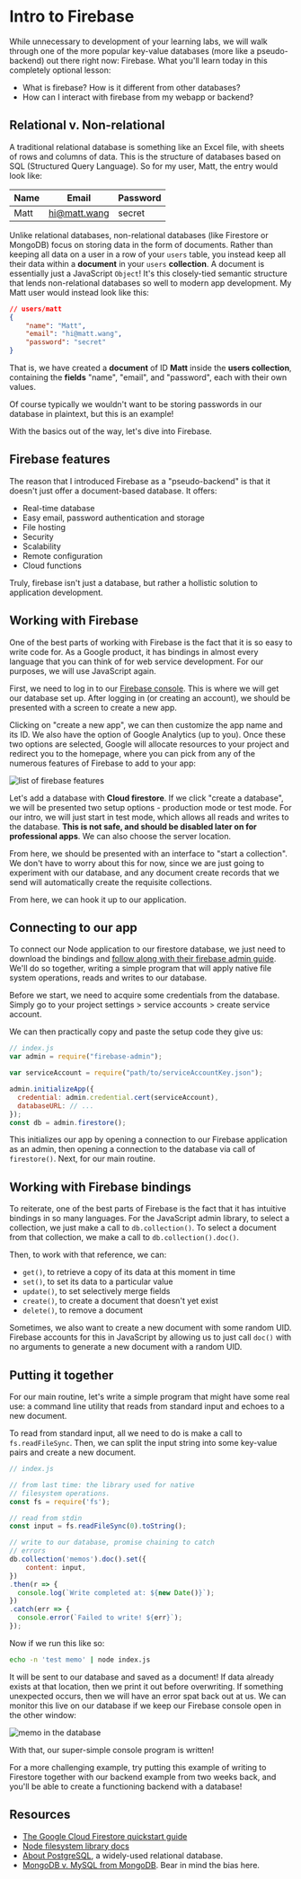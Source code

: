 # Intro to Firebase

While unnecessary to development of your learning labs, we will walk through one of the more popular key-value databases (more like a pseudo-backend) out there right now: Firebase. What you'll learn today in this completely optional lesson:
* What is firebase? How is it different from other databases?
* How can I interact with firebase from my webapp or backend?

## Relational v. Non-relational

A traditional relational database is something like an Excel file, with sheets of rows and columns of data. This is the structure of databases based on SQL (Structured Query Language). So for my user, Matt, the entry would look like:

| Name | Email | Password
|-|-|-|
| Matt | hi@matt.wang | secret |

Unlike relational databases, non-relational databases (like Firestore or MongoDB) focus on storing data in the form of documents. Rather than keeping all data on a user in a row of your `users` table, you instead keep all their data within a **document** in your `users` **collection**. A document is essentially just a JavaScript `Object`! It's this closely-tied semantic structure that lends non-relational databases so well to modern app development. My Matt user would instead look like this:

```json
// users/matt
{
    "name": "Matt",
    "email": "hi@matt.wang",
    "password": "secret"
}
```

That is, we have created a **document** of ID **Matt** inside the **users collection**, containing the **fields** "name", "email", and "password", each with their own values.

Of course typically we wouldn't want to be storing passwords in our database in plaintext, but this is an example!

With the basics out of the way, let's dive into Firebase.

## Firebase features

The reason that I introduced Firebase as a "pseudo-backend" is that it doesn't just offer a document-based database. It offers:
* Real-time database
* Easy email, password authentication and storage
* File hosting
* Security
* Scalability
* Remote configuration
* Cloud functions

Truly, firebase isn't just a database, but rather a hollistic solution to application development.

## Working with Firebase

One of the best parts of working with Firebase is the fact that it is so easy to write code for. As a Google product, it has bindings in almost every language that you can think of for web service development. For our purposes, we will use JavaScript again.

First, we need to log in to our [Firebase console](https://console.firebase.google.com). This is where we will get our database set up. After logging in (or creating an account), we should be presented with a screen to create a new app.

Clicking on "create a new app", we can then customize the app name and its ID. We also have the option of Google Analytics (up to you). Once these two options are selected, Google will allocate resources to your project and redirect you to the homepage, where you can pick from any of the numerous features of Firebase to add to your app:

![list of firebase features](./img/features.png)

Let's add a database with **Cloud firestore**. If we click "create a database", we will be presented two setup options - production mode or test mode. For our intro, we will just start in test mode, which allows all reads and writes to the database. **This is not safe, and should be disabled later on for professional apps**. We can also choose the server location.

From here, we should be presented with an interface to "start a collection". We don't have to worry about this for now, since we are just going to experiment with our database, and any document create records that we send will automatically create the requisite collections.

From here, we can hook it up to our application.

## Connecting to our app

To connect our Node application to our firestore database, we just need to download the bindings and [follow along with their firebase admin guide](https://firebase.google.com/docs/admin/setup). We'll do so together, writing a simple program that will apply native file system operations, reads and writes to our database.

Before we start, we need to acquire some credentials from the database. Simply go to your project settings > service accounts > create service account.

We can then practically copy and paste the setup code they give us:

```js
// index.js
var admin = require("firebase-admin");

var serviceAccount = require("path/to/serviceAccountKey.json");

admin.initializeApp({
  credential: admin.credential.cert(serviceAccount),
  databaseURL: // ...
});
const db = admin.firestore();
```

This initializes our app by opening a connection to our Firebase application as an admin, then opening a connection to the database via call of `firestore()`. Next, for our main routine.

## Working with Firebase bindings

To reiterate, one of the best parts of Firebase is the fact that it has intuitive bindings in so many languages. For the JavaScript admin library, to select a collection, we just make a call to `db.collection()`. To select a document from that collection, we make a call to `db.collection().doc()`.

Then, to work with that reference, we can:
* `get()`, to retrieve a copy of its data at this moment in time
* `set()`, to set its data to a particular value
* `update()`, to set selectively merge fields
* `create()`, to create a document that doesn't yet exist
* `delete()`, to remove a document

Sometimes, we also want to create a new document with some random UID. Firebase accounts for this in JavaScript by allowing us to just call `doc()` with no arguments to generate a new document with a random UID.

## Putting it together

For our main routine, let's write a simple program that might have some real use: a command line utility that reads from standard input and echoes to a new document.

To read from standard input, all we need to do is make a call to `fs.readFileSync`. Then, we can split the input string into some key-value pairs and create a new document.

```js
// index.js

// from last time: the library used for native
// filesystem operations.
const fs = require('fs');

// read from stdin
const input = fs.readFileSync(0).toString();

// write to our database, promise chaining to catch
// errors
db.collection('memos').doc().set({
    content: input,
})
.then(r => {
  console.log(`Write completed at: ${new Date()}`);
})
.catch(err => {
  console.error(`Failed to write! ${err}`);
});
```

Now if we run this like so:

```sh
echo -n 'test memo' | node index.js
```

It will be sent to our database and saved as a document! If data already exists at that location, then we print it out before overwriting. If something unexpected occurs, then we will have an error spat back out at us. We can monitor this live on our database if we keep our Firebase console open in the other window:

![memo in the database](./img/writeComplete.png)

With that, our super-simple console program is written!

For a more challenging example, try putting this example of writing to Firestore together with our backend example from two weeks back, and you'll be able to create a functioning backend with a database!

## Resources
* [The Google Cloud Firestore quickstart guide](https://firebase.google.com/docs/firestore/quickstart)
* [Node filesystem library docs](https://nodejs.org/api/fs.html)
* [About PostgreSQL](https://www.postgresql.org/about/), a widely-used relational database.
* [MongoDB v. MySQL from MongoDB](https://www.mongodb.com/compare/mongodb-mysql). Bear in mind the bias here.